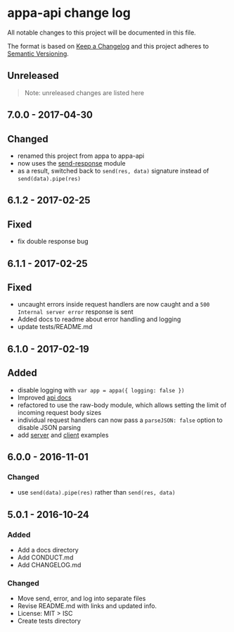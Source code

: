 # appa-api change log

All notable changes to this project will be documented in this file.

The format is based on [Keep a Changelog](http://keepachangelog.com/) and this project adheres to [Semantic Versioning](http://semver.org/).

## Unreleased

> Note: unreleased changes are listed here

## 7.0.0 - 2017-04-30

## Changed
- renamed this project from appa to appa-api
- now uses the [send-response](https://github.com/sethvincent/send-response) module
- as a result, switched back to `send(res, data)` signature instead of `send(data).pipe(res)`

## 6.1.2 - 2017-02-25

## Fixed

- fix double response bug

## 6.1.1 - 2017-02-25

## Fixed

- uncaught errors inside request handlers are now caught and a `500 Internal server error` response is sent
- Added docs to readme about error handling and logging
- update tests/README.md

## 6.1.0 - 2017-02-19

## Added
- disable logging with `var app = appa({ logging: false })`
- Improved [api docs](docs/api.md)
- refactored to use the raw-body module, which allows setting the limit of incoming request body sizes
- individual request handlers can now pass a `parseJSON: false` option to disable JSON parsing
- add [server](examples/server.js) and [client](examples/client.js) examples

## 6.0.0 - 2016-11-01

### Changed
- use `send(data).pipe(res)` rather than `send(res, data)`

## 5.0.1 - 2016-10-24

### Added
- Add a docs directory
- Add CONDUCT.md
- Add CHANGELOG.md

### Changed
- Move send, error, and log into separate files
- Revise README.md with links and updated info.
- License: MIT > ISC
- Create tests directory
